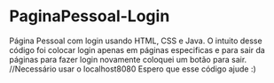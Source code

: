 # PaginaPessoal-Login
Página Pessoal com login usando HTML, CSS e Java. 
O intuito desse código foi colocar login apenas em páginas especificas e para sair da páginas para fazer login novamente coloquei um botão para sair.
//Necessário usar o localhost8080
Espero que esse código ajude :)

